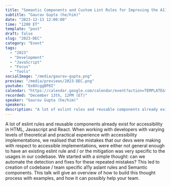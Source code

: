 ```yaml
---
title: "Semantic Components and Custom Lint Rules for Improving the A11y Mindset"
subtitle: "Gaurav Gupta (he/him)"
date: "2023-12-13 12:00:00"
time: "1200 ET"
template: "post"
draft: false
slug: "2023-DEC"
category: "Event"
tags:
  - "2023"
  - "Development"
  - "JavaScript"
  - "Focus"
  - "Tools"
socialImage: "/media/gaurav-gupta.png"
preview: "/media/previews/2023-DEC.png"
youtube: "Ee8XcggBP8I"
calendar: "https://calendar.google.com/calendar/event?action=TEMPLATE&tmeid=NTY0ODNvZGlybzA1bnBvdjNqYW82MjNxNHIgdGVhbUBhMTF5dGFsa3MuY29t&tmsrc=team%40a11ytalks.com"
recorded: "December 13th, 12PM (ET)"
speaker: "Gaurav Gupta (he/him)"
speakers:
description: "A lot of eslint rules and reusable components already exist for accessibility in HTML, Javascript and React. When working with developers with varying levels of theoretical and practical experience with accessibility implementations, we realised that the mistakes that our devs were making with respect to accessible implementations, were either not general enough to have an existing eslint rule and / or the mitigation was very specific to the usages in our codebase. We started with a simple thought: can we automate the detection and fixes for these repeated mistakes? This led to creation of codebase / team specific a11y aslant rules and Semantic components. This talk will give an overview of how to build this thought process with examples, and how it can possibly help your team."
---
```

A lot of eslint rules and reusable components already exist for accessibility in HTML, Javascript and React. When working with developers with varying levels of theoretical and practical experience with accessibility implementations, we realised that the mistakes that our devs were making with respect to accessible implementations, were either not general enough to have an existing eslint rule and / or the mitigation was very specific to the usages in our codebase. We started with a simple thought: can we automate the detection and fixes for these repeated mistakes? This led to creation of codebase / team specific a11y aslant rules and Semantic components. This talk will give an overview of how to build this thought process with examples, and how it can possibly help your team.
